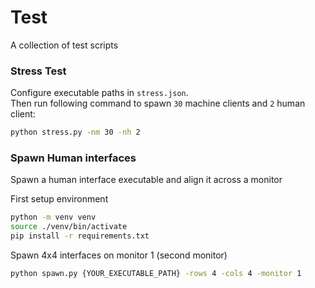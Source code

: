 # Test

A collection of test scripts

### Stress Test

Configure executable paths in `stress.json`.\
Then run following command to spawn `30` machine clients and `2` human client:
```bash
python stress.py -nm 30 -nh 2
```

### Spawn Human interfaces

Spawn a human interface executable and align it across a monitor

First setup environment
```bash
python -m venv venv
source ./venv/bin/activate
pip install -r requirements.txt
```

Spawn 4x4 interfaces on monitor 1 (second monitor)
```bash
python spawn.py {YOUR_EXECUTABLE_PATH} -rows 4 -cols 4 -monitor 1
```